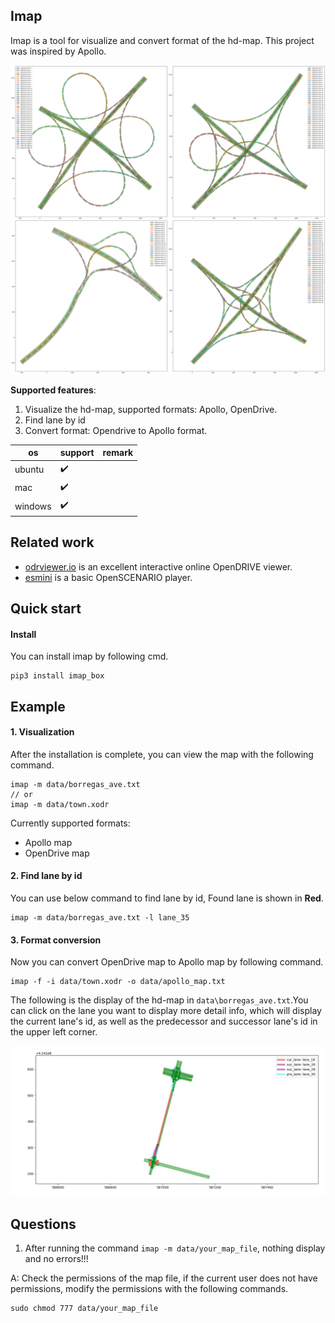 ## Imap
Imap is a tool for visualize and convert format of the hd-map. This project was inspired by Apollo.

![example](doc/img/example.png)

**Supported features**:
1. Visualize the hd-map, supported formats: Apollo, OpenDrive.
2. Find lane by id
3. Convert format: Opendrive to Apollo format.

| os      | support                 | remark |
|---------|-------------------------|--------|
| ubuntu  | :heavy_check_mark:      |        |
| mac     | :heavy_check_mark:      |        |
| windows | :heavy_check_mark:      |        |

## Related work
- [odrviewer.io](https://odrviewer.io/) is an excellent interactive online OpenDRIVE viewer.
- [esmini](https://github.com/esmini/esmini) is a basic OpenSCENARIO player.


## Quick start

#### Install
You can install imap by following cmd.
```
pip3 install imap_box
```

## Example
#### 1. Visualization
After the installation is complete, you can view the map with the following command.
```
imap -m data/borregas_ave.txt
// or
imap -m data/town.xodr
```
Currently supported formats:
* Apollo map
* OpenDrive map

#### 2. Find lane by id
You can use below command to find lane by id, Found lane is shown in **Red**.
```
imap -m data/borregas_ave.txt -l lane_35
```

#### 3. Format conversion
Now you can convert OpenDrive map to Apollo map by following command.
```
imap -f -i data/town.xodr -o data/apollo_map.txt
```

The following is the display of the hd-map in `data\borregas_ave.txt`.You can click on the lane you want to display more detail info, which will display the current lane's id, as well as the predecessor and successor lane's id in the upper left corner.

![map_show](doc/img/map_show.jpg)


## Questions
1. After running the command `imap -m data/your_map_file`, nothing display and no errors!!!

A: Check the permissions of the map file, if the current user does not have permissions, modify the permissions with the following commands.
```
sudo chmod 777 data/your_map_file
```
